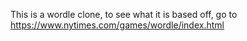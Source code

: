This is a wordle clone, to see what it is based off, go to https://www.nytimes.com/games/wordle/index.html 
